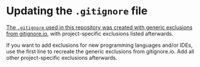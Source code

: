 # Updating the `.gitignore` file

[The `.gitignore` used in this repository was created with generic exclusions from
gitignore.io][gitignore-io], with project-specific exclusions listed afterwards.

If you want to add exclusions for new programming languages and/or IDEs, use the first
line to recreate the generic exclusions from gitignore.io. Add all other
project-specific exclusions afterwards.

[gitignore-io]: https://www.toptal.com/developers/gitignore
